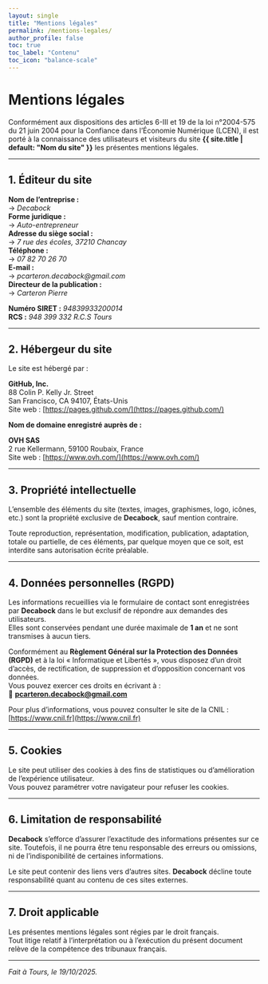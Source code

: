 ```yaml
---
layout: single
title: "Mentions légales"
permalink: /mentions-legales/
author_profile: false
toc: true
toc_label: "Contenu"
toc_icon: "balance-scale"
---
```


# Mentions légales

Conformément aux dispositions des articles 6-III et 19 de la loi n°2004-575 du 21 juin 2004 pour la Confiance dans l’Économie Numérique (LCEN), il est porté à la connaissance des utilisateurs et visiteurs du site **{{ site.title | default: "Nom du site" }}** les présentes mentions légales.

---

## 1. Éditeur du site

**Nom de l’entreprise :**  
→ _Decabock_  
**Forme juridique :**  
→ _Auto-entrepreneur_  
**Adresse du siège social :**  
→ _7 rue des écoles, 37210 Chancay_  
**Téléphone :**  
→ _07 82 70 26 70_  
**E-mail :**  
→ _pcarteron.decabock@gmail.com_  
**Directeur de la publication :**  
→ _Carteron Pierre_  

**Numéro SIRET :** _94839933200014_  
**RCS :** _948 399 332 R.C.S Tours_  
<!-- **Numéro de TVA intracommunautaire :** _[Le cas échéant]_   -->

---

## 2. Hébergeur du site

Le site est hébergé par :  

**GitHub, Inc.**  
88 Colin P. Kelly Jr. Street  
San Francisco, CA 94107, États-Unis  
Site web : [https://pages.github.com/](https://pages.github.com/)

**Nom de domaine enregistré auprès de :**  

**OVH SAS**  
2 rue Kellermann, 59100 Roubaix, France  
Site web : [https://www.ovh.com/](https://www.ovh.com/)

---

## 3. Propriété intellectuelle

L’ensemble des éléments du site (textes, images, graphismes, logo, icônes, etc.) sont la propriété exclusive de **Decabock**, sauf mention contraire.

Toute reproduction, représentation, modification, publication, adaptation, totale ou partielle, de ces éléments, par quelque moyen que ce soit, est interdite sans autorisation écrite préalable.

---

## 4. Données personnelles (RGPD)

Les informations recueillies via le formulaire de contact sont enregistrées par **Decabock** dans le but exclusif de répondre aux demandes des utilisateurs.  
Elles sont conservées pendant une durée maximale de **1 an** et ne sont transmises à aucun tiers.

Conformément au **Règlement Général sur la Protection des Données (RGPD)** et à la loi « Informatique et Libertés », vous disposez d’un droit d’accès, de rectification, de suppression et d’opposition concernant vos données.  
Vous pouvez exercer ces droits en écrivant à :  
📧 **pcarteron.decabock@gmail.com**

Pour plus d’informations, vous pouvez consulter le site de la CNIL : [https://www.cnil.fr](https://www.cnil.fr)

---

## 5. Cookies

Le site peut utiliser des cookies à des fins de statistiques ou d’amélioration de l’expérience utilisateur.  
Vous pouvez paramétrer votre navigateur pour refuser les cookies.

---

## 6. Limitation de responsabilité

**Decabock** s’efforce d’assurer l’exactitude des informations présentes sur ce site. Toutefois, il ne pourra être tenu responsable des erreurs ou omissions, ni de l’indisponibilité de certaines informations.

Le site peut contenir des liens vers d’autres sites. **Decabock** décline toute responsabilité quant au contenu de ces sites externes.

---

## 7. Droit applicable

Les présentes mentions légales sont régies par le droit français.  
Tout litige relatif à l’interprétation ou à l’exécution du présent document relève de la compétence des tribunaux français.

---

_Fait à Tours, le 19/10/2025._

